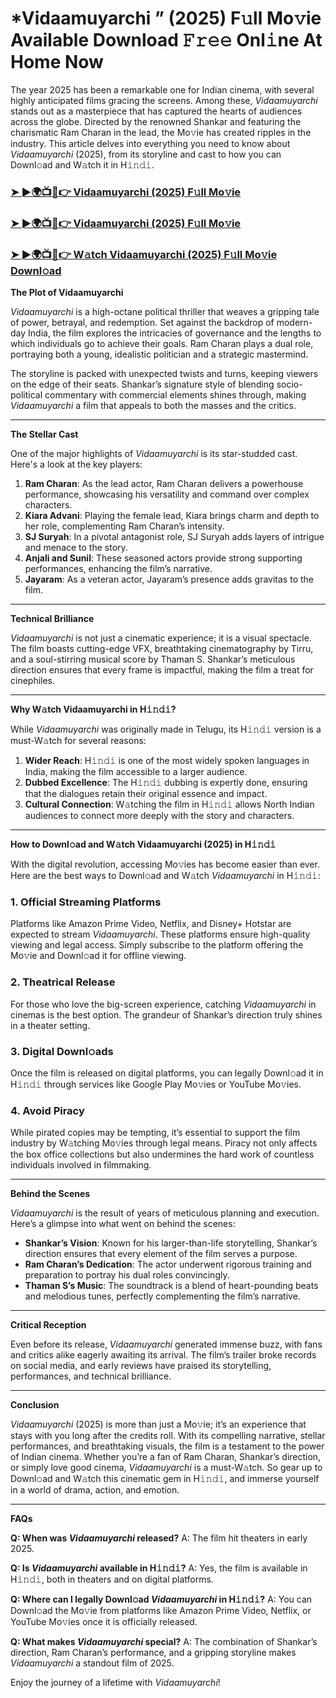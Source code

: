 # *Vidaamuyarchi ” (2025) F𝚞ll Mo𝚟ie Available Download 𝙵𝚛𝚎𝚎 Onl𝚒ne At Home Now

The year 2025 has been a remarkable one for Indian cinema, with several highly anticipated films gracing the screens. Among these, *Vidaamuyarchi* stands out as a masterpiece that has captured the hearts of audiences across the globe. Directed by the renowned Shankar and featuring the charismatic Ram Charan in the lead, the Mo𝚟ie has created ripples in the industry. This article delves into everything you need to know about *Vidaamuyarchi* (2025), from its storyline and cast to how you can Downl𝚘ad and W𝚊tch it in H𝚒𝚗𝚍𝚒.

<h3><a href="https://t.co/dXLTsuHFaW">➤ ►🌍📺📱👉 Vidaamuyarchi (2025) F𝚞ll Mo𝚟ie</a></h3>

<h3><a href="https://t.co/dXLTsuHFaW">➤ ►🌍📺📱👉 Vidaamuyarchi (2025) F𝚞ll Mo𝚟ie</a></h3>

<h3><a href="https://t.co/dXLTsuHFaW">➤ ►🌍📺📱👉 W𝚊tch Vidaamuyarchi (2025) F𝚞ll Mo𝚟ie Downl𝚘ad</a></h3>


**The Plot of Vidaamuyarchi**

*Vidaamuyarchi* is a high-octane political thriller that weaves a gripping tale of power, betrayal, and redemption. Set against the backdrop of modern-day India, the film explores the intricacies of governance and the lengths to which individuals go to achieve their goals. Ram Charan plays a dual role, portraying both a young, idealistic politician and a strategic mastermind.

The storyline is packed with unexpected twists and turns, keeping viewers on the edge of their seats. Shankar’s signature style of blending socio-political commentary with commercial elements shines through, making *Vidaamuyarchi* a film that appeals to both the masses and the critics.

---

**The Stellar Cast**

One of the major highlights of *Vidaamuyarchi* is its star-studded cast. Here's a look at the key players:

1. **Ram Charan**: As the lead actor, Ram Charan delivers a powerhouse performance, showcasing his versatility and command over complex characters.
2. **Kiara Advani**: Playing the female lead, Kiara brings charm and depth to her role, complementing Ram Charan’s intensity.
3. **SJ Suryah**: In a pivotal antagonist role, SJ Suryah adds layers of intrigue and menace to the story.
4. **Anjali and Sunil**: These seasoned actors provide strong supporting performances, enhancing the film’s narrative.
5. **Jayaram**: As a veteran actor, Jayaram’s presence adds gravitas to the film.

---

**Technical Brilliance**

*Vidaamuyarchi* is not just a cinematic experience; it is a visual spectacle. The film boasts cutting-edge VFX, breathtaking cinematography by Tirru, and a soul-stirring musical score by Thaman S. Shankar’s meticulous direction ensures that every frame is impactful, making the film a treat for cinephiles.

---

**Why W𝚊tch Vidaamuyarchi in H𝚒𝚗𝚍𝚒?**

While *Vidaamuyarchi* was originally made in Telugu, its H𝚒𝚗𝚍𝚒 version is a must-W𝚊tch for several reasons:

1. **Wider Reach**: H𝚒𝚗𝚍𝚒 is one of the most widely spoken languages in India, making the film accessible to a larger audience.
2. **Dubbed Excellence**: The H𝚒𝚗𝚍𝚒 dubbing is expertly done, ensuring that the dialogues retain their original essence and impact.
3. **Cultural Connection**: W𝚊tching the film in H𝚒𝚗𝚍𝚒 allows North Indian audiences to connect more deeply with the story and characters.

---

**How to Downl𝚘ad and W𝚊tch Vidaamuyarchi (2025) in H𝚒𝚗𝚍𝚒**

With the digital revolution, accessing Mo𝚟ies has become easier than ever. Here are the best ways to Downl𝚘ad and W𝚊tch *Vidaamuyarchi* in H𝚒𝚗𝚍𝚒:

### 1. **Official Streaming Platforms**

Platforms like Amazon Prime Video, Netflix, and Disney+ Hotstar are expected to stream *Vidaamuyarchi*. These platforms ensure high-quality viewing and legal access. Simply subscribe to the platform offering the Mo𝚟ie and Downl𝚘ad it for offline viewing.

### 2. **Theatrical Release**

For those who love the big-screen experience, catching *Vidaamuyarchi* in cinemas is the best option. The grandeur of Shankar’s direction truly shines in a theater setting.

### 3. **Digital Downl𝚘ads**

Once the film is released on digital platforms, you can legally Downl𝚘ad it in H𝚒𝚗𝚍𝚒 through services like Google Play Mo𝚟ies or YouTube Mo𝚟ies.

### 4. **Avoid Piracy**

While pirated copies may be tempting, it’s essential to support the film industry by W𝚊tching Mo𝚟ies through legal means. Piracy not only affects the box office collections but also undermines the hard work of countless individuals involved in filmmaking.

---

**Behind the Scenes**

*Vidaamuyarchi* is the result of years of meticulous planning and execution. Here’s a glimpse into what went on behind the scenes:

- **Shankar’s Vision**: Known for his larger-than-life storytelling, Shankar’s direction ensures that every element of the film serves a purpose.
- **Ram Charan’s Dedication**: The actor underwent rigorous training and preparation to portray his dual roles convincingly.
- **Thaman S’s Music**: The soundtrack is a blend of heart-pounding beats and melodious tunes, perfectly complementing the film’s narrative.

---

**Critical Reception**

Even before its release, *Vidaamuyarchi* generated immense buzz, with fans and critics alike eagerly awaiting its arrival. The film’s trailer broke records on social media, and early reviews have praised its storytelling, performances, and technical brilliance.

---

**Conclusion**

*Vidaamuyarchi* (2025) is more than just a Mo𝚟ie; it’s an experience that stays with you long after the credits roll. With its compelling narrative, stellar performances, and breathtaking visuals, the film is a testament to the power of Indian cinema. Whether you’re a fan of Ram Charan, Shankar’s direction, or simply love good cinema, *Vidaamuyarchi* is a must-W𝚊tch. So gear up to Downl𝚘ad and W𝚊tch this cinematic gem in H𝚒𝚗𝚍𝚒, and immerse yourself in a world of drama, action, and emotion.

---

**FAQs**

**Q: When was *Vidaamuyarchi* released?**
A: The film hit theaters in early 2025.

**Q: Is *Vidaamuyarchi* available in H𝚒𝚗𝚍𝚒?**
A: Yes, the film is available in H𝚒𝚗𝚍𝚒, both in theaters and on digital platforms.

**Q: Where can I legally Downl𝚘ad *Vidaamuyarchi* in H𝚒𝚗𝚍𝚒?**
A: You can Downl𝚘ad the Mo𝚟ie from platforms like Amazon Prime Video, Netflix, or YouTube Mo𝚟ies once it is officially released.

**Q: What makes *Vidaamuyarchi* special?**
A: The combination of Shankar’s direction, Ram Charan’s performance, and a gripping storyline makes *Vidaamuyarchi* a standout film of 2025.

Enjoy the journey of a lifetime with *Vidaamuyarchi*!
